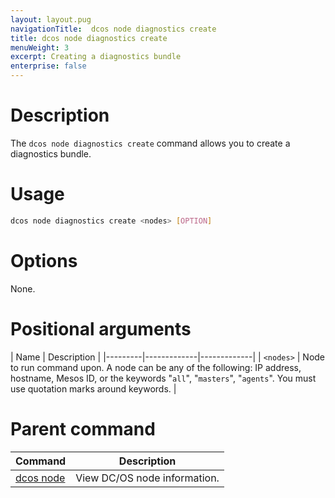 ```yaml
---
layout: layout.pug
navigationTitle:  dcos node diagnostics create
title: dcos node diagnostics create
menuWeight: 3
excerpt: Creating a diagnostics bundle
enterprise: false
---
```




# Description
The `dcos node diagnostics create` command allows you to create a diagnostics bundle.

# Usage

```bash
dcos node diagnostics create <nodes> [OPTION]
```

# Options

None.

# Positional arguments

| Name |  Description |
|---------|-------------|-------------|
| `<nodes>`   |   Node to run command upon. A node can be any of the following: IP address, hostname, Mesos ID, or the keywords "`all`", "`masters`", "`agents`". You must use quotation marks around keywords. |

# Parent command

| Command | Description |
|---------|-------------|
| [dcos node](/1.12/cli/command-reference/dcos-node/) | View DC/OS node information. |

